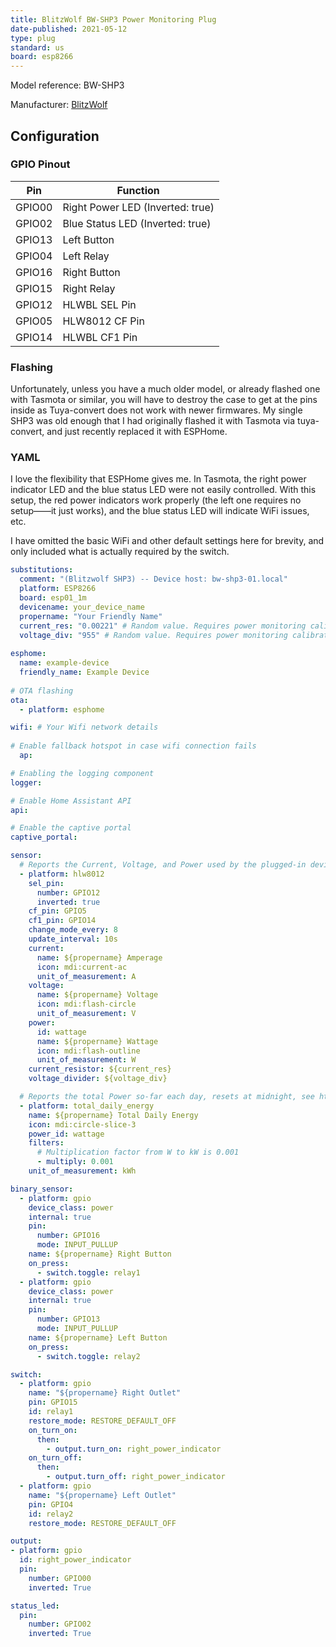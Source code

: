 ```yaml
---
title: BlitzWolf BW-SHP3 Power Monitoring Plug
date-published: 2021-05-12
type: plug
standard: us
board: esp8266
---
```


Model reference: BW-SHP3

Manufacturer: [BlitzWolf](https://www.blitzwolf.com/1200W-US-Dual-WIFI-Smart-Socket-p-294.html)

## Configuration

### GPIO Pinout

| Pin    | Function                         |
|--------|----------------------------------|
| GPIO00 | Right Power LED (Inverted: true) |
| GPIO02 | Blue Status LED (Inverted: true) |
| GPIO13 | Left Button                      |
| GPIO04 | Left Relay                       |
| GPIO16 | Right Button                     |
| GPIO15 | Right Relay                      |
| GPIO12 | HLWBL SEL Pin                    |
| GPIO05 | HLW8012 CF Pin                   |
| GPIO14 | HLWBL CF1 Pin                    |

### Flashing

Unfortunately, unless you have a much older model, or already flashed one with Tasmota or similar,
you will have to destroy the case to get at the pins inside as Tuya-convert does not work with newer
firmwares. My single SHP3 was old enough that I had originally flashed it with Tasmota via tuya-convert,
and just recently replaced it with ESPHome.

### YAML

I love the flexibility that ESPHome gives me. In Tasmota, the right power indicator LED and the
blue status LED were not easily controlled. With this setup, the red power indicators work
properly (the left one requires no setup——it just works), and the blue status LED will indicate
WiFi issues, etc.

I have omitted the basic WiFi and other default settings here for brevity, and only included
what is actually required by the switch.

```yaml
substitutions:
  comment: "(Blitzwolf SHP3) -- Device host: bw-shp3-01.local"
  platform: ESP8266
  board: esp01_1m
  devicename: your_device_name
  propername: "Your Friendly Name"
  current_res: "0.00221" # Random value. Requires power monitoring calibration
  voltage_div: "955" # Random value. Requires power monitoring calibration
  
esphome:
  name: example-device
  friendly_name: Example Device
       
# OTA flashing
ota:
  - platform: esphome

wifi: # Your Wifi network details
  
# Enable fallback hotspot in case wifi connection fails  
  ap:

# Enabling the logging component
logger:

# Enable Home Assistant API
api:

# Enable the captive portal
captive_portal:

sensor:
  # Reports the Current, Voltage, and Power used by the plugged-in device
  - platform: hlw8012
    sel_pin:
      number: GPIO12
      inverted: true
    cf_pin: GPIO5
    cf1_pin: GPIO14
    change_mode_every: 8
    update_interval: 10s
    current:
      name: ${propername} Amperage
      icon: mdi:current-ac
      unit_of_measurement: A
    voltage:
      name: ${propername} Voltage
      icon: mdi:flash-circle
      unit_of_measurement: V
    power:
      id: wattage
      name: ${propername} Wattage
      icon: mdi:flash-outline
      unit_of_measurement: W
    current_resistor: ${current_res}
    voltage_divider: ${voltage_div}

  # Reports the total Power so-far each day, resets at midnight, see https://esphome.io/components/sensor/total_daily_energy.html
  - platform: total_daily_energy
    name: ${propername} Total Daily Energy
    icon: mdi:circle-slice-3
    power_id: wattage
    filters:
      # Multiplication factor from W to kW is 0.001
      - multiply: 0.001
    unit_of_measurement: kWh

binary_sensor:
  - platform: gpio
    device_class: power
    internal: true
    pin:
      number: GPIO16
      mode: INPUT_PULLUP
    name: ${propername} Right Button
    on_press:
      - switch.toggle: relay1
  - platform: gpio
    device_class: power
    internal: true
    pin:
      number: GPIO13
      mode: INPUT_PULLUP
    name: ${propername} Left Button
    on_press:
      - switch.toggle: relay2

switch:
  - platform: gpio
    name: "${propername} Right Outlet"
    pin: GPIO15
    id: relay1
    restore_mode: RESTORE_DEFAULT_OFF
    on_turn_on:
      then:
        - output.turn_on: right_power_indicator
    on_turn_off:
      then:
        - output.turn_off: right_power_indicator
  - platform: gpio
    name: "${propername} Left Outlet"
    pin: GPIO4
    id: relay2
    restore_mode: RESTORE_DEFAULT_OFF

output:
- platform: gpio
  id: right_power_indicator
  pin:
    number: GPIO00
    inverted: True

status_led:
  pin:
    number: GPIO02
    inverted: True
```
